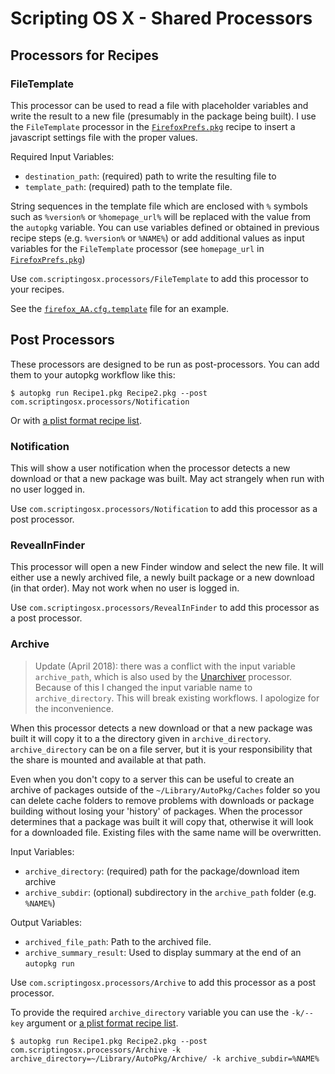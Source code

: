 # Scripting OS X - Shared Processors

## Processors for Recipes

### FileTemplate

This processor can be used to read a file with placeholder variables and write the result to a new file (presumably in the package being built). I use the `FileTemplate` processor in the [`FirefoxPrefs.pkg`](https://github.com/autopkg/scriptingosx-recipes/blob/master/FirefoxPrefs/FirefoxPrefs.pkg.recipe) recipe to insert a javascript settings file with the proper values.

Required Input Variables:

- `destination_path`: (required) path to write the resulting file to
- `template_path`: (required) path to the template file.

String sequences in the template file which are enclosed with `%` symbols such as `%version%` or `%homepage_url%` will be replaced with the value from the `autopkg` variable. You can use variables defined or obtained in previous recipe steps (e.g. `%version%` or `%NAME%`) or add additional values as input variables for the `FileTemplate` processor (see `homepage_url` in [`FirefoxPrefs.pkg`](https://github.com/autopkg/scriptingosx-recipes/blob/master/FirefoxPrefs/FirefoxPrefs.pkg.recipe))

Use `com.scriptingosx.processors/FileTemplate` to add this processor to your recipes.

See the [`firefox_AA.cfg.template`](https://github.com/autopkg/scriptingosx-recipes/blob/master/FirefoxPrefs/firefox_AA.cfg.template) file for an example.

## Post Processors

These processors are designed to be run as post-processors. You can add them to your autopkg workflow like this:

```
$ autopkg run Recipe1.pkg Recipe2.pkg --post com.scriptingosx.processors/Notification
```

Or with [a plist format recipe list](https://github.com/autopkg/autopkg/wiki/Running-Multiple-Recipes).


### Notification

This will show a user notification when the processor detects a new download or that a new package was built. May act strangely when run with no user logged in.

Use `com.scriptingosx.processors/Notification` to add this processor as a post processor.

### RevealInFinder

This processor will open a new Finder window and select the new file. It will either use a newly archived file, a newly built package or a new download (in that order). May not work when no user is logged in.

Use `com.scriptingosx.processors/RevealInFinder` to add this processor as a post processor.


### Archive

> Update (April 2018): there was a conflict with the input variable `archive_path`, which is also used by the [Unarchiver](https://github.com/autopkg/autopkg/wiki/Processor-Unarchiver) processor. Because of this I changed the input variable name to `archive_directory`. This will break existing workflows. I apologize for the inconvenience.

When this processor detects a new download or that a new package was built it will copy it to a the directory given in `archive_directory`. `archive_directory` can be on a file server, but it is your responsibility that the share is mounted and available at that path.

Even when you don't copy to a server this can be useful to create an archive of packages outside of the `~/Library/AutoPkg/Caches` folder so you can delete cache folders to remove problems with downloads or package building without losing your 'history' of packages.  When the processor determines that a package was built it will copy that, otherwise it will look for a downloaded file. Existing files with the same name will be overwritten.

Input Variables:

- `archive_directory`: (required) path for the package/download item archive
- `archive_subdir`: (optional) subdirectory in the `archive_path` folder (e.g. `%NAME%`)

Output Variables:

- `archived_file_path`: Path to the archived file.
- `archive_summary_result`: Used to display summary at the end of an `autopkg run`

Use `com.scriptingosx.processors/Archive` to add this processor as a post processor.

To provide the required `archive_directory` variable you can use the `-k/--key` argument or [a plist format recipe list](https://github.com/autopkg/autopkg/wiki/Running-Multiple-Recipes).

```
$ autopkg run Recipe1.pkg Recipe2.pkg --post com.scriptingosx.processors/Archive -k archive_directory=~/Library/AutoPkg/Archive/ -k archive_subdir=%NAME%
```

